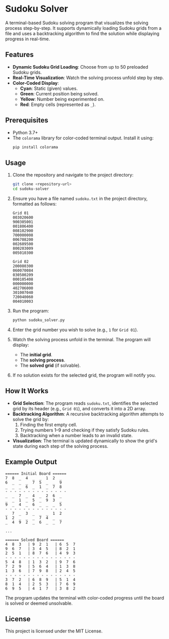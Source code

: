 # Sudoku Solver

A terminal-based Sudoku solving program that visualizes the solving process step-by-step. It supports dynamically loading Sudoku grids from a file and uses a backtracking algorithm to find the solution while displaying progress in real-time.

## Features
- **Dynamic Sudoku Grid Loading**: Choose from up to 50 preloaded Sudoku grids.
- **Real-Time Visualization**: Watch the solving process unfold step by step.
- **Color-Coded Display**:
  - **Cyan**: Static (given) values.
  - **Green**: Current position being solved.
  - **Yellow**: Number being experimented on.
  - **Red**: Empty cells (represented as `_`).

## Prerequisites
- Python 3.7+
- The `colorama` library for color-coded terminal output. Install it using:
  ```bash
  pip install colorama
  ```

## Usage

1. Clone the repository and navigate to the project directory:
   ```bash
   git clone <repository-url>
   cd sudoku-solver
   ```

2. Ensure you have a file named `sudoku.txt` in the project directory, formatted as follows:
   ```
   Grid 01
   003020600
   900305001
   001806400
   008102900
   700000008
   006708200
   002609500
   800203009
   005010300

   Grid 02
   200080300
   060070084
   030500209
   000105408
   000000000
   402706000
   301007040
   720040060
   004010003
   ```

3. Run the program:
   ```bash
   python sudoku_solver.py
   ```

4. Enter the grid number you wish to solve (e.g., `1` for `Grid 01`).

5. Watch the solving process unfold in the terminal. The program will display:
   - The **initial grid**.
   - The **solving process**.
   - The **solved grid** (if solvable).

6. If no solution exists for the selected grid, the program will notify you.

## How It Works
- **Grid Selection**: The program reads `sudoku.txt`, identifies the selected grid by its header (e.g., `Grid 01`), and converts it into a 2D array.
- **Backtracking Algorithm**: A recursive backtracking algorithm attempts to solve the grid by:
  1. Finding the first empty cell.
  2. Trying numbers 1–9 and checking if they satisfy Sudoku rules.
  3. Backtracking when a number leads to an invalid state.
- **Visualization**: The terminal is updated dynamically to show the grid's state during each step of the solving process.

## Example Output
```
====== Initial Board ======
7  8  _  4  _  _  1  2  _
6  _  _  _  7  5  _  _  9
_  _  _  6  _  1  _  7  8
- - - - - - - - - - - - - -
_  _  7  _  4  _  2  6  _
_  _  1  _  5  _  9  3  _
9  _  4  _  6  _  _  _  5
- - - - - - - - - - - - - -
_  7  _  3  _  _  _  1  2
1  2  _  _  _  7  4  _  _
_  4  9  2  _  6  _  _  7

...

====== Solved Board ======
4  8  3   | 9  2  1   | 6  5  7
9  6  7   | 3  4  5   | 8  2  1
2  5  1   | 8  7  6   | 4  9  3
- - - - - - - - - - - - - - - -
5  4  8   | 1  3  2   | 9  7  6
7  2  9   | 5  6  4   | 1  3  8
1  3  6   | 7  9  8   | 2  4  5
- - - - - - - - - - - - - - - -
3  7  2   | 6  8  9   | 5  1  4
8  1  4   | 2  5  3   | 7  6  9
6  9  5   | 4  1  7   | 3  8  2

```
The program updates the terminal with color-coded progress until the board is solved or deemed unsolvable.

## License
This project is licensed under the MIT License.

